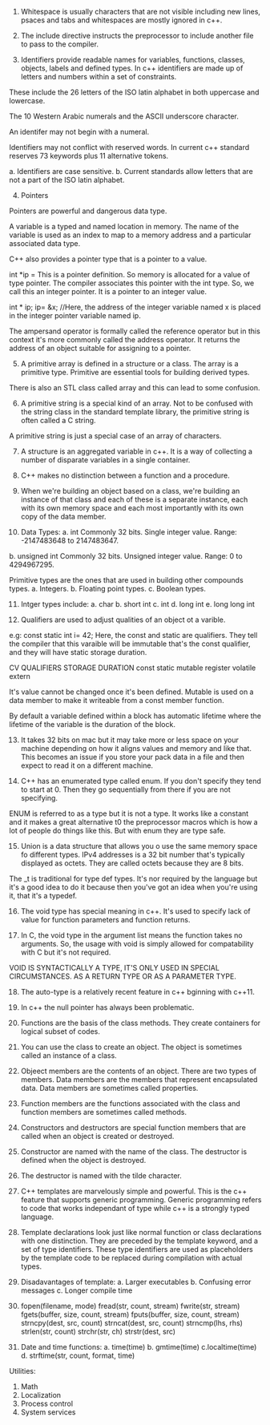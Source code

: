 1. Whitespace is usually characters that are not visible including new lines, psaces and tabs and whitespaces are mostly ignored in c++.

2. The include directive instructs the preprocessor to include another file to pass to the compiler.

3. Identifiers provide readable names for   variables, functions, classes, objects, labels and defined types.
In c++ identifiers are made up of letters and numbers within a set of constraints.

These include the 26 letters of the ISO latin alphabet in both uppercase and lowercase.

The 10 Western Arabic numerals and the ASCII underscore character.

An identifer may not begin with a numeral.

Identifiers may not conflict with reserved words. In current c++ standard reserves 73 keywords plus 11 alternative tokens.

a. Identifiers are case sensitive.
b. Current standards allow letters that are not a part of the ISO latin alphabet.

4. Pointers

Pointers are powerful and dangerous data type.

A variable is a typed and named location in memory.
The name of the variable is used as an index to map to a memory address and a particular associated data type.

C++ also provides a pointer type that is a pointer to a value.

int *ip = This is a pointer definition.
So memory is allocated for a value of type pointer.
The compiler associates this pointer with the int type. So, we call this an integer pointer. It is a pointer to an integer value.

int * ip;
ip= &x;  //Here, the address of the integer variable named x is placed in the integer pointer variable named ip.

The ampersand operator is formally called the reference operator but in this context it's more commonly called the address operator. It returns the address of an object suitable for assigning to a pointer.

5. A primitive array is defined in a structure or a class. The array is a primitive type. Primitive are essential tools for building derived types.

There is also an STL class called array and this can lead to some confusion.

6. A primitive string is a special kind of an array. Not to be confused with the string class in the standard template library, the primitive string is often called a C string.

A primitive string is just a special case of an array of characters.

7. A structure is an aggregated variable in c++. 
It is a way of collecting a number of disparate variables in a single container.

8. C++ makes no distinction between a function and a procedure.

9. When we're building an object based on a class, we're building an instance of that class and each of these is a separate instance, each with its own memory space and each most importantly with its own copy of the data member.

10. Data Types:
a. int
Commonly 32 bits.
Single integer value.
Range: -2147483648 to 2147483647.

b. unsigned int
Commonly 32 bits.
Unsigned integer value.
Range: 0 to 4294967295.

Primitive types are the ones that are used in building other compounds types.
a. Integers.
b. Floating point types.
c. Boolean types.

11. Intger types include:
a. char
b. short int
c. int
d. long int
e. long long int

12. Qualifiers are used to adjust qualities of an object ot a varible.

e.g: const static int i= 42;
Here, the const and static are qualifiers. They tell the compiler that this varaible will be immutable that's the const qualifier, and they will have static storage duration.

CV QUALIFIERS         STORAGE DURATION
const                 static
mutable               register
volatile              extern

It's value cannot be changed once it's been defined. Mutable is used on a data member to make it writeable from a const member function.

By default a variable defined within a block has automatic lifetime where the lifetime of the variable is the duration of the block. 

13. It takes 32 bits on mac but it may take more or less space on your machine depending on how it aligns values and memory and like that.  This becomes an issue if you store your pack data in a file and then expect to read it on a different machine.

14. C++ has an enumerated type called enum. If you don't specify they tend to start at 0. Then they go sequentially from there if you are not specifying.

ENUM is referred to as a type but it is not a type. It works like a constant and it makes a great alternative t0 the preprocessor macros which is how a lot of people do things like this. But with enum they are type safe. 

15. Union is a data structure that allows you o use the same memory space fo different types.
IPv4 addresses is a 32 bit number that's typically displayed as octets. They are called octets because they are 8 bits.

The _t is traditional for type def types. It's nor required by the language but it's a good idea to do  it because then you've got an idea when you're using it, that it's a typedef.

16. The void type has special meaning in c++. It's used to specify lack of value for function parameters and function returns.

17. In C, the void type in the argument list means the function takes no arguments. So, the usage with void is simply allowed for compatability with C but it's not required. 

VOID IS SYNTACTICALLY A TYPE, IT'S ONLY USED IN SPECIAL CIRCUMSTANCES. AS A RETURN TYPE OR AS A PARAMETER TYPE.

18. The auto-type is a relatively recent feature in c++ bginning with c++11. 

19. In c++ the null pointer has always been problematic.

20. Functions are the basis of the class methods. They create containers for logical subset of codes.

21. You can use the class to create an object. The object is sometimes called an instance of a class.

22. Objeect members are the contents of an object. There are two types of members. Data members are the members that represent encapsulated data. Data members are sometimes called properties. 

23. Function members are the functions associated with the class and function members are sometimes called methods.

24. Constructors and destructors are special function members that are called when an object is created or destroyed.

25. Constructor are named with the name of the class. The destructor is defined when the object is destroyed.

26. The destructor is named with the tilde character.

27. C++ templates are marvelously simple and powerful. This is the c++ feature that supports generic programming. Generic programming refers to code that works independant of type while c++ is a strongly typed language.

28. Template declarations look just like normal function or class declarations with one distinction. They are preceded by the template keyword, and a set of type identifiers. These type identifiers are used as placeholders by the template code to be replaced during compilation with actual types.

29. Disadavantages of template:
a. Larger executables
b. Confusing error messages
c. Longer compile time

30. fopen(filename, mode)
    fread(str, count, stream)
    fwrite(str, stream)
    fgets(buffer, size, count, stream)
    fputs(buffer, size, count, stream)
    strncpy(dest, src, count)
    strncat(dest, src, count)
    strncmp(lhs, rhs)
    strlen(str, count)
    strchr(str, ch)
    strstr(dest, src)

31. Date and time functions:
a. time(time)
b. gmtime(time)
c.localtime(time)
d. strftime(str, count, format, time)

Utilities:
1. Math
2. Localization
3. Process control
4. System services
